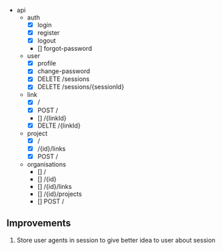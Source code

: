 -  api
   -  auth
      -  [x] login
      -  [x] register
      -  [x] logout
      -  [] forgot-password
   -  user
      -  [x] profile
      -  [x] change-password
      -  [x] DELETE /sessions
      -  [x] DELETE /sessions/{sessionId}
   -  link
      -  [x] /
      -  [x] POST /
      -  [] /{linkId}
      -  [x] DELTE /{linkId}
   -  project
      -  [x] /
      -  [x] /{id}/links
      -  [x] POST /
   -  organisations
      -  [] /
      -  [] /{id}
      -  [] /{id}/links
      -  [] /{id}/projects
      -  [] POST /

## Improvements

1. Store user agents in session to give better idea to user about session
